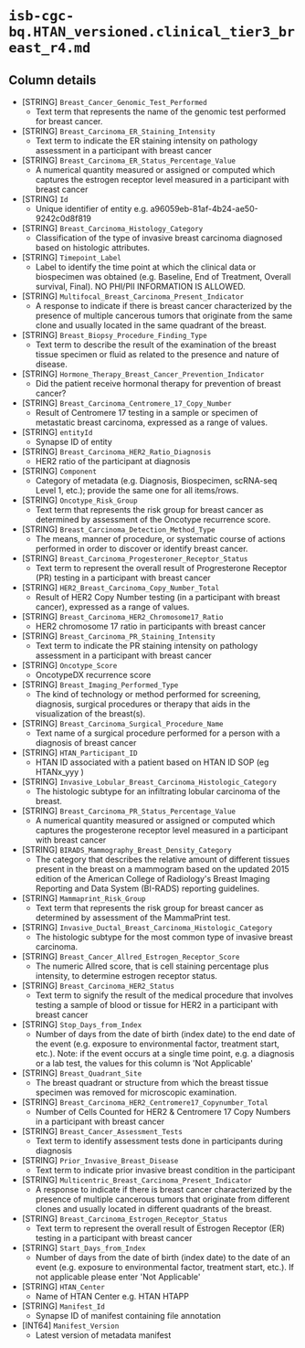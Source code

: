 # `isb-cgc-bq.HTAN_versioned.clinical_tier3_breast_r4.md`

## Column details

* [STRING]    `Breast_Cancer_Genomic_Test_Performed`
  - Text term that represents the name of the genomic test performed for breast cancer.
* [STRING]    `Breast_Carcinoma_ER_Staining_Intensity`
  - Text term to indicate the ER staining intensity on pathology assessment in a participant with breast cancer
* [STRING]    `Breast_Carcinoma_ER_Status_Percentage_Value`
  - A numerical quantity measured or assigned or computed which captures the estrogen receptor level measured in a participant with breast cancer
* [STRING]    `Id`
  - Unique identifier of entity e.g. a96059eb-81af-4b24-ae50-9242c0d8f819
* [STRING]    `Breast_Carcinoma_Histology_Category`
  - Classification of the type of invasive breast carcinoma diagnosed based on histologic attributes.
* [STRING]    `Timepoint_Label`
  - Label to identify the time point at which the clinical data or biospecimen was obtained (e.g. Baseline, End of Treatment, Overall survival, Final). NO PHI/PII INFORMATION IS ALLOWED.
* [STRING]    `Multifocal_Breast_Carcinoma_Present_Indicator`
  - A response to indicate if there is breast cancer characterized by the presence of multiple cancerous tumors that originate from the same clone and usually located in the same quadrant of the breast.
* [STRING]    `Breast_Biopsy_Procedure_Finding_Type`
  - Text term to describe the result of the examination of the breast tissue specimen or fluid as related to the presence and nature of disease.
* [STRING]    `Hormone_Therapy_Breast_Cancer_Prevention_Indicator`
  - Did the patient receive hormonal therapy for prevention of breast cancer?
* [STRING]    `Breast_Carcinoma_Centromere_17_Copy_Number`
  - Result of Centromere 17 testing in a sample or specimen of metastatic breast carcinoma, expressed as a range of values.
* [STRING]    `entityId`
  - Synapse ID of entity
* [STRING]    `Breast_Carcinoma_HER2_Ratio_Diagnosis`
  - HER2 ratio of the participant at diagnosis
* [STRING]    `Component`
  - Category of metadata (e.g. Diagnosis, Biospecimen, scRNA-seq Level 1, etc.); provide the same one for all items/rows.
* [STRING]    `Oncotype_Risk_Group`
  - Text term that represents the risk group for breast cancer as determined by assessment of the Oncotype recurrence score.
* [STRING]    `Breast_Carcinoma_Detection_Method_Type`
  - The means, manner of procedure, or systematic course of actions performed in order to discover or identify breast cancer.
* [STRING]    `Breast_Carcinoma_Progesteroner_Receptor_Status`
  - Text term to represent the overall result of Progresterone Receptor (PR) testing in a participant with breast cancer
* [STRING]    `HER2_Breast_Carcinoma_Copy_Number_Total`
  - Result of HER2 Copy Number testing (in a participant with breast cancer), expressed as a range of values.
* [STRING]    `Breast_Carcinoma_HER2_Chromosome17_Ratio`
  - HER2 chromosome 17 ratio in participants with breast cancer
* [STRING]    `Breast_Carcinoma_PR_Staining_Intensity`
  - Text term to indicate the PR staining intensity on pathology assessment in a participant with breast cancer
* [STRING]    `Oncotype_Score`
  - OncotypeDX recurrence score
* [STRING]    `Breast_Imaging_Performed_Type`
  - The kind of technology or method performed for screening, diagnosis, surgical procedures or therapy that aids in the visualization of the breast(s).
* [STRING]    `Breast_Carcinoma_Surgical_Procedure_Name`
  - Text name of a surgical procedure performed for a person with a diagnosis of breast cancer
* [STRING]    `HTAN_Participant_ID`
  - HTAN ID associated with a patient based on HTAN ID SOP (eg HTANx_yyy )
* [STRING]    `Invasive_Lobular_Breast_Carcinoma_Histologic_Category`
  - The histologic subtype for an infiltrating lobular carcinoma of the breast.
* [STRING]    `Breast_Carcinoma_PR_Status_Percentage_Value`
  - A numerical quantity measured or assigned or computed which captures the progesterone receptor level measured in a participant with breast cancer
* [STRING]    `BIRADS_Mammography_Breast_Density_Category`
  - The category that describes the relative amount of different tissues present in the breast on a mammogram based on the updated 2015 edition of the American College of Radiology's Breast Imaging Reporting and Data System (BI-RADS) reporting guidelines.
* [STRING]    `Mammaprint_Risk_Group`
  - Text term that represents the risk group for breast cancer as determined by assessment of the MammaPrint test.
* [STRING]    `Invasive_Ductal_Breast_Carcinoma_Histologic_Category`
  - The histologic subtype for the most common type of invasive breast carcinoma.
* [STRING]    `Breast_Cancer_Allred_Estrogen_Receptor_Score`
  - The numeric Allred score, that is cell staining percentage plus intensity, to determine estrogen receptor status.
* [STRING]    `Breast_Carcinoma_HER2_Status`
  - Text term to signify the result of the medical procedure that involves testing a sample of blood or tissue for HER2 in a participant with breast cancer
* [STRING]    `Stop_Days_from_Index`
  - Number of days from the date of birth (index date) to the end date of the event (e.g. exposure to environmental factor, treatment start, etc.). Note: if the event occurs at a single time point, e.g. a diagnosis or a lab test, the values for this column is 'Not Applicable'
* [STRING]    `Breast_Quadrant_Site`
  - The breast quadrant or structure from which the breast tissue specimen was removed for microscopic examination.
* [STRING]    `Breast_Carcinoma_HER2_Centromere17_Copynumber_Total`
  - Number of Cells Counted for HER2 & Centromere 17 Copy Numbers in a participant with breast cancer
* [STRING]    `Breast_Cancer_Assessment_Tests`
  - Text term to identify assessment tests done in participants during diagnosis
* [STRING]    `Prior_Invasive_Breast_Disease`
  - Text term to indicate prior invasive breast condition in the participant
* [STRING]    `Multicentric_Breast_Carcinoma_Present_Indicator`
  - A response to indicate if there is breast cancer characterized by the presence of multiple cancerous tumors that originate from different clones and usually located in different quadrants of the breast.
* [STRING]    `Breast_Carcinoma_Estrogen_Receptor_Status`
  - Text term to represent the overall result of Estrogen Receptor (ER) testing in a participant with breast cancer
* [STRING]    `Start_Days_from_Index`
  - Number of days from the date of birth (index date) to the date of an event (e.g. exposure to environmental factor, treatment start, etc.). If not applicable please enter 'Not Applicable'
* [STRING]    `HTAN_Center`
  - Name of HTAN Center e.g. HTAN HTAPP
* [STRING]    `Manifest_Id`
  - Synapse ID of manifest containing file annotation
* [INT64]    `Manifest_Version`
  - Latest version of metadata manifest

